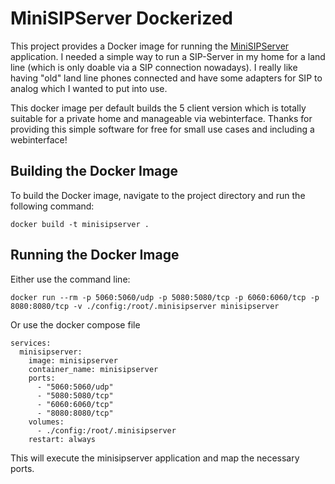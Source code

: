 # MiniSIPServer Dockerized

This project provides a Docker image for running the [MiniSIPServer](https://www.myvoipapp.com) application. I needed a simple way to run a SIP-Server in my home for a land line (which is only doable via a SIP connection nowadays). I really like having "old" land line phones connected and have some adapters for SIP to analog which I wanted to put into use.

This docker image per default builds the 5 client version which is totally suitable for a private home and manageable via webinterface. Thanks for providing this simple software for free for small use cases and including a webinterface!

## Building the Docker Image

To build the Docker image, navigate to the project directory and run the following command:

```
docker build -t minisipserver .
```

## Running the Docker Image

Either use the command line:
```
docker run --rm -p 5060:5060/udp -p 5080:5080/tcp -p 6060:6060/tcp -p 8080:8080/tcp -v ./config:/root/.minisipserver minisipserver
```

Or use the docker compose file

```
services:
  minisipserver:
    image: minisipserver
    container_name: minisipserver
    ports:
      - "5060:5060/udp"
      - "5080:5080/tcp"
      - "6060:6060/tcp"
      - "8080:8080/tcp"
    volumes:
      - ./config:/root/.minisipserver
    restart: always
```

This will execute the minisipserver application and map the necessary ports.
